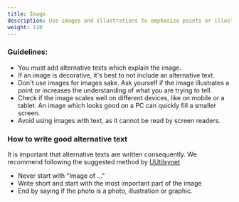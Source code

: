 ```yaml
---
title: Image 
description: Use images and illustrations to emphasize points or illustrate concepts which are difficult to explain using text
weight: 110
---
```


### Guidelines:
- You must add alternative texts which explain the image.
- If an image is decorative, it's best to not include an alternative text.
- Don't use images for images sake. Ask yourself if the image illustrates a point or increases the understanding of what you are trying to tell.
- Check if the image scales well on different devices, like on mobile or a tablet. An image which looks good on a PC can quickly fill a smaller screen.
- Avoid using images with text, as it cannot be read by screen readers.

### How to write good alternative text
It is important that alternative texts are written consequently. We recommend following the suggested method by [UUtilsynet](https://www.uutilsynet.no/regelverk/bilder-og-grafikk/205)
- Never start with "Image of ..."
- Write short and start with the most important part of the image
- End by saying if the photo is a photo, illustration or graphic.

